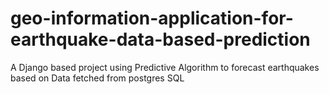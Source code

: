 # geo-information-application-for-earthquake-data-based-prediction
A Django based project using Predictive Algorithm to forecast earthquakes based on Data fetched from postgres SQL
